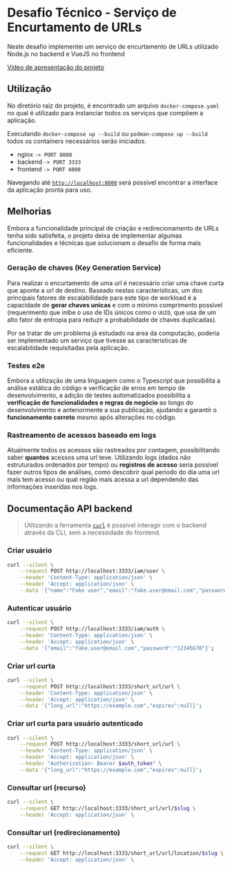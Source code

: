 # Desafio Técnico - Serviço de Encurtamento de URLs

Neste desafio implementei um serviço de encurtamento de URLs utilizado Node.js no backend e VueJS no frontend

[Vídeo de apresentação do projeto](https://drive.google.com/file/d/1XXyQREL2OUUFfULNLpqC5rlAwG0jDT5U/view?usp=sharing)

## Utilização

No diretório raiz do projeto, é encontrado um arquivo `docker-compose.yaml` no qual é utilizado para instanciar todos os serviços que compôem a aplicação.

Executando `docker-compose up --build` ou `podman-compose up --build` todos os containers necessários serão iniciados.

- nginx `-> PORT 8080`
- backend `-> PORT 3333`
- frontend `-> PORT 4000`

Navegando até [`http://localhost:8080`](http://localhost:8080) será possível encontrar a interface da aplicação pronta para uso.

## Melhorias

Embora a funcionalidade principal de criação e redirecionamento de URLs tenha sido satisfeita, o projeto deixa de implementar algumas funcionalidades e técnicas que solucionam o desafio de forma mais eficiente.

### Geração de chaves (Key Generation Service)

Para realizar o encurtamento de uma url é necessário criar uma chave curta que aponte a url de destino. Baseado nestas características, um dos principais fatores de escalabilidade para este tipo de workload é a capacidade de **gerar chaves unicas** e com o mínimo comprimento possível (requerimento que inibe o uso de IDs únicos como o `UUID`, que usa de um alto fator de entropia para reduzir a probabilidade de chaves duplicadas).

Por se tratar de um problema já estudado na area da computação, poderia ser implementado um serviço que tivesse as caracteristicas de escalabilidade requisitadas pela aplicação.

### Testes e2e

Embora a utilização de uma linguagem como o Typescript que possibilita a análise estática do código e verificação de erros em tempo de desenvolvimento, a adição de testes automatizados possibilita a **verificação de funcionalidades e regras de negócio** ao longo do desenvolvimento e anteriormente a sua publicação, ajudando a garantir o **funcionamento correto** mesmo após alterações no código.

### Rastreamento de acessos baseado em logs

Atualmente todos os acessos são rastreados por contagem, possibilitando saber **quantos** acessos uma url teve. Utilizando logs (dados não estruturados ordenados por tempo) ou **registros de acesso** seria possível fazer outros tipos de análises, como descobrir qual periodo do dia uma url mais tem acesso ou qual região mais acessa a url dependendo das informações inseridas nos logs.

## Documentação API backend

> Utilizando a ferramenta [`curl`](https://curl.se/) é possível interagir com o backend através da CLI, sem a necessidade do frontend.

### Criar usuário

```sh
curl --silent \
	--request POST http://localhost:3333/iam/user \
	--header 'Content-Type: application/json' \
	--header 'Accept: application/json' \
	--data '{"name":"Fake user","email":"fake.user@email.com","password":"12345678"}';
```

### Autenticar usuário

```sh
curl --silent \
	--request POST http://localhost:3333/iam/auth \
	--header 'Content-Type: application/json' \
	--header 'Accept: application/json' \
	--data '{"email":"fake.user@email.com","password":"12345678"}';
```

### Criar url curta

```sh
curl --silent \
	--request POST http://localhost:3333/short_url/url \
	--header 'Content-Type: application/json' \
	--header 'Accept: application/json' \
	--data '{"long_url":"https://example.com","expires":null}';
```

### Criar url curta para usuário autenticado

```sh
curl --silent \
	--request POST http://localhost:3333/short_url/url \
	--header 'Content-Type: application/json' \
	--header 'Accept: application/json' \
	--header "Authorization: Bearer $auth_token" \
	--data '{"long_url":"https://example.com","expires":null}';
```

### Consultar url (recurso)

```sh
curl --silent \
	--request GET http://localhost:3333/short_url/url/$slug \
	--header 'Accept: application/json' \
```

### Consultar url (redirecionamento)

```sh
curl --silent \
	--request GET http://localhost:3333/short_url/url/location/$slug \
	--header 'Accept: application/json' \
```
